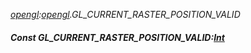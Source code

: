 _[opengl](../../modules/opengl/opengl-module.md):[opengl](../../modules/opengl/opengl-module.md).GL\_CURRENT\_RASTER\_POSITION\_VALID_
##### Const GL\_CURRENT\_RASTER\_POSITION\_VALID:[Int](../../modules/wonkey/wonkey-types-int.md)
